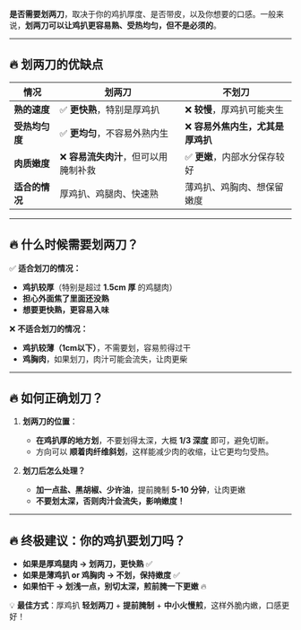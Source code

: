 **是否需要划两刀**，取决于你的鸡扒厚度、是否带皮，以及你想要的口感。一般来说，**划两刀可以让鸡扒更容易熟、受热均匀，但不是必须的**。  

---

## **🔥 划两刀的优缺点**
| **情况** | **划两刀** | **不划刀** |
|------|------------|------------|
| **熟的速度** | ✅ **更快熟**，特别是厚鸡扒 | ❌ **较慢**，厚鸡扒可能夹生 |
| **受热均匀度** | ✅ **更均匀**，不容易外熟内生 | ❌ **容易外焦内生，尤其是厚鸡扒** |
| **肉质嫩度** | ❌ **容易流失肉汁**，但可以用腌制补救 | ✅ **更嫩**，内部水分保存较好 |
| **适合的情况** | 厚鸡扒、鸡腿肉、快速熟 | 薄鸡扒、鸡胸肉、想保留嫩度 |

---

## **🔥 什么时候需要划两刀？**
✅ **适合划刀的情况：**  
- **鸡扒较厚**（特别是超过 **1.5cm 厚** 的鸡腿肉）  
- **担心外面焦了里面还没熟**  
- **想要更快熟，更容易入味**  

❌ **不适合划刀的情况：**  
- **鸡扒较薄（1cm以下）**，不需要划，容易煎得过干  
- **鸡胸肉**，如果划刀，肉汁可能会流失，让肉更柴  

---

## **🔥 如何正确划刀？**
1. **划两刀的位置**：  
   - **在鸡扒厚的地方划**，不要划得太深，大概 **1/3 深度** 即可，避免切断。  
   - 方向可以 **顺着肉纤维斜划**，这样能减少肉的收缩，让它更均匀受热。  

2. **划刀后怎么处理？**  
   - **加一点盐、黑胡椒、少许油**，提前腌制 **5-10 分钟**，让肉更嫩  
   - **不要划太深，否则肉汁会流失，影响嫩度！**  

---

## **🔥 终极建议：你的鸡扒要划刀吗？**
- **如果是厚鸡腿肉 → 划两刀，更快熟** ✅  
- **如果是薄鸡扒 or 鸡胸肉 → 不划，保持嫩度** ✅  
- **如果怕干 → 划浅一点，别切太深，煎前腌一下更嫩** 🔥  

💡 **最佳方式**：厚鸡扒 **轻划两刀** + **提前腌制** + **中小火慢煎**，这样外脆内嫩，口感更好！